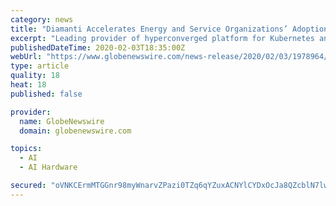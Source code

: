 ```yaml
---
category: news
title: "Diamanti Accelerates Energy and Service Organizations’ Adoption of AI/ML"
excerpt: "Leading provider of hyperconverged platform for Kubernetes and containers to share breakthrough customer use cases at ARC Industry Forum 2020"
publishedDateTime: 2020-02-03T18:35:00Z
webUrl: "https://www.globenewswire.com/news-release/2020/02/03/1978964/0/en/Diamanti-Accelerates-Energy-and-Service-Organizations-Adoption-of-AI-ML.html"
type: article
quality: 18
heat: 18
published: false

provider:
  name: GlobeNewswire
  domain: globenewswire.com

topics:
  - AI
  - AI Hardware

secured: "oVNKCErmMTGGnr98myWnarvZPazi0TZq6qYZuxACNYlCYDxOcJa8QZcblN7lwKPUJA/7xcCAwO1ef7DrHZ+l3knyfkgTBDzYVYUzoebC3WPDKP8zaZlIqG57g1i0yE28M0B/AMWe/XMj9WRsWOUQL0a8Jcw9nA0bouf4P45wAwoZx9i0oTPthBCiK+34Ht6ZDElR34w2z/BCBNFZjuf/gszg3Iz/T3qUaMl/rIMDpkzGhheVwFXH9kt1ZqP8kl8ilh0AY577bXzq+/fJBK0qtHLypm3OT034sYSlHxqVn8eHcJmrxEg9MF7/GqHuQxjd;QdGfdmzWoziEgdLsHOoQRw=="
---
```


